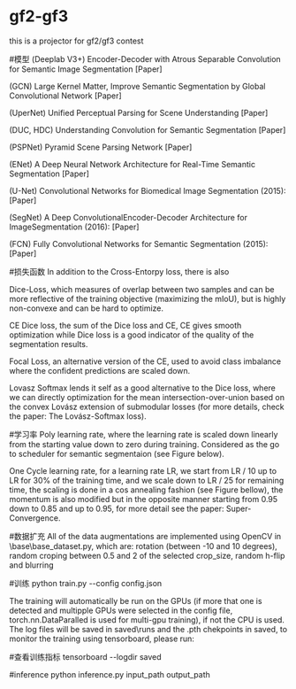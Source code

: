 # gf2-gf3
this is a projector for gf2/gf3 contest



#模型
(Deeplab V3+) Encoder-Decoder with Atrous Separable Convolution for Semantic Image Segmentation [Paper]


(GCN) Large Kernel Matter, Improve Semantic Segmentation by Global Convolutional Network [Paper]


(UperNet) Unified Perceptual Parsing for Scene Understanding [Paper]


(DUC, HDC) Understanding Convolution for Semantic Segmentation [Paper]


(PSPNet) Pyramid Scene Parsing Network [Paper]


(ENet) A Deep Neural Network Architecture for Real-Time Semantic Segmentation [Paper]


(U-Net) Convolutional Networks for Biomedical Image Segmentation (2015): [Paper]


(SegNet) A Deep ConvolutionalEncoder-Decoder Architecture for ImageSegmentation (2016): [Paper]


(FCN) Fully Convolutional Networks for Semantic Segmentation (2015): [Paper]




#损失函数
In addition to the Cross-Entorpy loss, there is also 

Dice-Loss, which measures of overlap between two samples and can be more reflective of the training objective (maximizing the mIoU), but is highly non-convexe and can be hard to optimize.

CE Dice loss, the sum of the Dice loss and CE, CE gives smooth optimization while Dice loss is a good indicator of the quality of the segmentation results.

Focal Loss, an alternative version of the CE, used to avoid class imbalance where the confident predictions are scaled down.

Lovasz Softmax lends it self as a good alternative to the Dice loss, where we can directly optimization for the mean intersection-over-union based on the convex Lovász extension of submodular losses (for more details, check the paper: The Lovász-Softmax loss).



#学习率
Poly learning rate, where the learning rate is scaled down linearly from the starting value down to zero during training. Considered as the go to scheduler for semantic segmentaion (see Figure below).

One Cycle learning rate, for a learning rate LR, we start from LR / 10 up to LR for 30% of the training time, and we scale down to LR / 25 for remaining time, the scaling is done in a cos annealing fashion (see Figure bellow), the momentum is also modified but in the opposite manner starting from 0.95 down to 0.85 and up to 0.95, for more detail see the paper: Super-Convergence.

#数据扩充
All of the data augmentations are implemented using OpenCV in \base\base_dataset.py, which are: rotation (between -10 and 10 degrees), random croping between 0.5 and 2 of the selected crop_size, random h-flip and blurring


#训练
python train.py --config config.json



The training will automatically be run on the GPUs (if more that one is detected and multipple GPUs were selected in the config file, torch.nn.DataParalled is used for multi-gpu training), if not the CPU is used. The log files will be saved in saved\runs and the .pth chekpoints in saved\, to monitor the training using tensorboard, please run:


#查看训练指标
tensorboard --logdir saved



#inference
python inference.py input_path output_path
